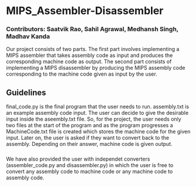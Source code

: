 # MIPS_Assembler-Disassembler

### Contributors: Saatvik Rao, Sahil Agrawal, Medhansh Singh, Madhav Kanda 

Our project consists of two parts. The first part involves implementing a MIPS assembler that takes 
assembly code as input and produces the corresponding machine code as output. 
The second part consists of implementing a MIPS disassembler by producing the MIPS assembly code 
corresponding to the machine code given as input by the user. 

###

## Guidelines

final_code.py is the final program that the user needs to run. assembly.txt is an example assembly code input. 
The user can decide to give the desirable input inside the aseembly.txt file. So, for the project, 
the user needs only two files at the start of the program and as the program progresses 
a MachineCode.txt file is created which stores the machine code for the given input. 
Later on, the user is asked if they want to convert back to the assembly. Depending on their answer, machine code is given output. 

#####

We have also provided the user with independet converters (assembler_code.py and disassembler.py) in which the user 
is free to convert any assembly code to machine code or any machine code to assembly code. 
